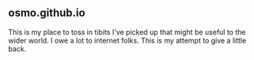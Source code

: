 ## osmo.github.io

This is my place to toss in tibits I've picked up that might be useful to the wider world. I owe a lot to internet folks. This is my attempt to give a little back. 

